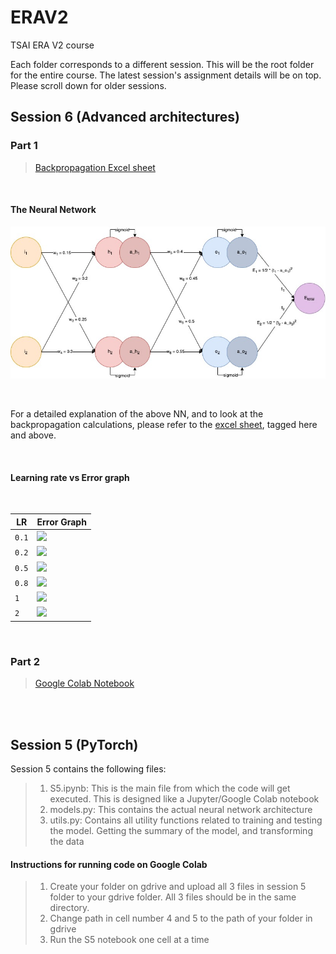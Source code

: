 # ERAV2
TSAI ERA V2 course

Each folder corresponds to a different session. This will be the root folder for the entire course. The latest session's assignment details will be on top. Please scroll down for older sessions.

## Session 6 (Advanced architectures)
### Part 1

> [Backpropagation Excel sheet](/Session6/VasudevChatterjee_ERAV2_Session6_Part1.xlsx?raw=true)

<br/>

#### **The Neural Network**
![Neural Network Architecture](/Session6/screenshots/ERAV2_Session6_NeuralNet.jpg?raw=true)

<br/>

For a detailed explanation of the above NN, and to look at the backpropagation calculations, please refer to the [excel sheet](/Session6/VasudevChatterjee_ERAV2_Session6_Part1.xlsx?raw=true), tagged here and above.

<br/>

#### **Learning rate vs Error graph**
<br/>

| LR      | Error Graph                              |
| ------- | -----------                              |
| `0.1`     | ![](/Session%206/screenshots/lr_0.1.png) |
| `0.2`     | ![](/Session%206/screenshots/lr_0.2.png) |
| `0.5`     | ![](/Session%206/screenshots/lr_0.5.png) |
| `0.8`     | ![](/Session%206/screenshots/lr_0.8.png) |
| `1`       | ![](/Session%206/screenshots/lr_1.png)   |
| `2`       | ![](/Session%206/screenshots/lr_2.png)   |

<br/>

### Part 2
> [Google Colab Notebook](/Session6/VasudevChatterjee_ERAV2_Session6_Part2.ipynb)

<br/>
<br/>

## Session 5 (PyTorch)

Session 5 contains the following files:
> 1. S5.ipynb: This is the main file from which the code will get executed. This is designed like a Jupyter/Google Colab notebook
> 2. models.py: This contains the actual neural network architecture
> 3. utils.py: Contains all utility functions related to training and testing the model. Getting the summary of the model, and transforming the data

#### Instructions for running code on Google Colab

> 1. Create your folder on gdrive and upload all 3 files in session 5 folder to your gdrive folder. All 3 files should be in the same directory.
> 2. Change path in cell number 4 and 5 to the path of your folder in gdrive
> 3. Run the S5 notebook one cell at a time